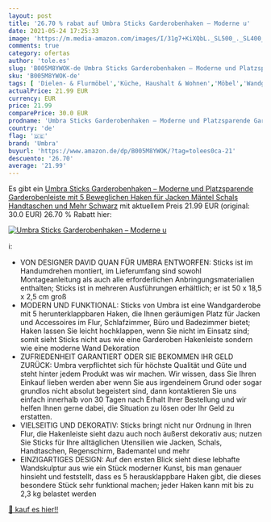 ```yaml
---
layout: post
title: '26.70 % rabat auf Umbra Sticks Garderobenhaken – Moderne u'
date: 2021-05-24 17:25:33
image: 'https://m.media-amazon.com/images/I/31g7+KiXQbL._SL500_._SL400_.jpg'
comments: true
category: ofertas
author: 'tole.es'
slug: 'B005M8YWOK-de Umbra Sticks Garderobenhaken – Moderne und Platzsparende...'
sku: 'B005M8YWOK-de'
tags: [ 'Dielen- & Flurmöbel','Küche, Haushalt & Wohnen','Möbel','Wandgarderoben','umbra', ]
actualPrice: 21.99 EUR
currency: EUR
price: 21.99
comparePrice: 30.0 EUR
prodname: 'Umbra Sticks Garderobenhaken – Moderne und Platzsparende Garderobenleiste mit 5 Beweglichen Haken für Jacken  Mäntel  Schals  Handtaschen und Mehr  Schwarz'
country: 'de'
flag: '🇩🇪'
brand: 'Umbra'
buyurl: 'https://www.amazon.de/dp/B005M8YWOK/?tag=tolees0ca-21'
descuento: '26.70'
average: '21.99'
---
```


Es gibt ein [Umbra Sticks Garderobenhaken – Moderne und Platzsparende Garderobenleiste mit 5 Beweglichen Haken für Jacken  Mäntel  Schals  Handtaschen und Mehr  Schwarz](https://www.amazon.de/dp/B005M8YWOK/?tag=tolees0ca-21) mit aktuellem Preis 21.99 EUR (original: 30.0 EUR) 26.70 % Rabatt hier:

[![Umbra Sticks Garderobenhaken – Moderne u](https://m.media-amazon.com/images/I/31g7+KiXQbL._SL500_._SL400_.jpg)](https://www.amazon.de/dp/B005M8YWOK/?tag=tolees0ca-21)

ℹ️:

- VON DESIGNER DAVID QUAN FÜR UMBRA ENTWORFEN: Sticks ist im Handumdrehen montiert, im Lieferumfang sind sowohl Montageanleitung als auch alle erforderlichen Anbringungsmaterialien enthalten; Sticks ist in mehreren Ausführungen erhältlich; er ist 50 x 18,5 x 2,5 cm groß
- MODERN UND FUNKTIONAL: Sticks von Umbra ist eine Wandgarderobe mit 5 herunterklappbaren Haken, die Ihnen geräumigen Platz für Jacken und Accessoires im Flur, Schlafzimmer, Büro und Badezimmer bietet; Haken lassen Sie leicht hochklappen, wenn Sie nicht im Einsatz sind; somit sieht Sticks nicht aus wie eine Garderoben Hakenleiste sondern wie eine moderne Wand Dekoration
- ZUFRIEDENHEIT GARANTIERT ODER SIE BEKOMMEN IHR GELD ZURÜCK: Umbra verpflichtet sich für höchste Qualität und Güte und steht hinter jedem Produkt was wir machen. Wir wissen, dass Sie Ihren Einkauf lieben werden aber wenn Sie aus irgendeinem Grund oder sogar grundlos nicht absolut begeistert sind, dann kontaktieren Sie uns einfach innerhalb von 30 Tagen nach Erhalt Ihrer Bestellung und wir helfen Ihnen gerne dabei, die Situation zu lösen oder Ihr Geld zu erstatten.
- VIELSEITIG UND DEKORATIV: Sticks bringt nicht nur Ordnung in Ihren Flur, die Hakenleiste sieht dazu auch noch äußerst dekorativ aus; nutzen Sie Sticks für Ihre alltäglichen Utensilien wie Jacken, Schals, Handtaschen, Regenschirm, Bademantel und mehr
- EINZIGARTIGES DESIGN: Auf den ersten Blick sieht diese lebhafte Wandskulptur aus wie ein Stück moderner Kunst, bis man genauer hinsieht und feststellt, dass es 5 herausklappbare Haken gibt, die dieses besondere Stück sehr funktional machen; jeder Haken kann mit bis zu 2,3 kg belastet werden

[🛒 kauf es hier!!](https://www.amazon.de/dp/B005M8YWOK/?tag=tolees0ca-21)
